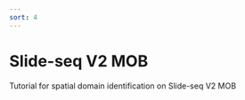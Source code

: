 ```yaml
---
sort: 4
---
```


# Slide-seq V2 MOB

Tutorial for spatial domain identification on Slide-seq V2 MOB